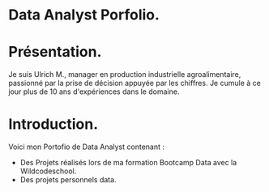 # Data Analyst Porfolio.
# Présentation.
Je suis Ulrich M., manager en production industrielle agroalimentaire, passionné par la prise de décision appuyée par les chiffres.
Je cumule à ce jour plus de 10 ans d'expériences dans le domaine.

# Introduction.
Voici mon Portofio de Data Analyst contenant :
 - Des Projets réalisés lors de ma formation Bootcamp Data avec la Wildcodeschool.
 - Des projets personnels data. 
